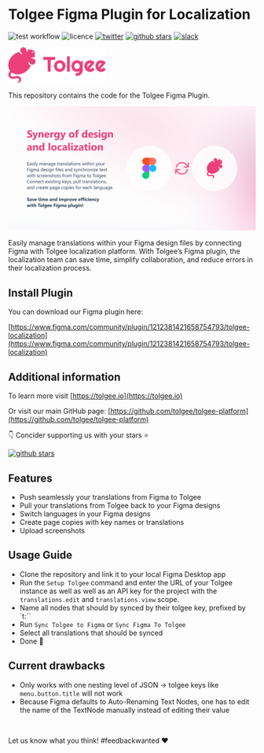 # Tolgee Figma Plugin for Localization

![test workflow](https://github.com/tolgee/figma-plugin/actions/workflows/test.yml/badge.svg)
![licence](https://img.shields.io/github/license/tolgee/figma-plugin)
[![twitter](https://img.shields.io/twitter/follow/Tolgee_i18n?style=social)](https://twitter.com/Tolgee_i18n)
[![github stars](https://img.shields.io/github/stars/tolgee/figma-plugin?style=social)](https://github.com/tolgee/figma-plugin)
[![slack](https://img.shields.io/badge/slack-Tolgee%20community-blue)](https://tolg.ee/slack)

[<img src="https://raw.githubusercontent.com/tolgee/documentation/main/tolgee_logo_text.svg" alt="Tolgee" width="200" />](https://tolgee.io)


This repository contains the code for the Tolgee Figma Plugin.

![Screenshot Tolgee Figma Plugin](images/figma-plugin-banner.png)

Easily manage translations within your Figma design files by connecting Figma with Tolgee localization platform. With Tolgee’s Figma plugin, the localization team can save time, simplify collaboration, and reduce errors in their localization process.

## Install Plugin

You can download our Figma plugin here: 

[https://www.figma.com/community/plugin/1212381421658754793/tolgee-localization](https://www.figma.com/community/plugin/1212381421658754793/tolgee-localization)


## Additional information

To learn more visit [https://tolgee.io](https://tolgee.io)

Or visit our main GitHub page: [https://github.com/tolgee/tolgee-platform](https://github.com/tolgee/tolgee-platform)

👇 Concider supporting us with your stars ⭐️

[![github stars](https://img.shields.io/github/stars/tolgee/figma-plugin?style=social)](https://github.com/tolgee/figma-plugin) 

## Features

- Push seamlessly your translations from Figma to Tolgee
- Pull your translations from Tolgee back to your Figma designs
- Switch languages in your Figma designs
- Create page copies with key names or translations
- Upload screenshots

## Usage Guide

- Clone the repository and link it to your local Figma Desktop app
- Run the `Setup Tolgee` command and enter the URL of your Tolgee instance as well as well as an API key for the project with the `translations.edit` and `translations.view` scope.
- Name all nodes that should by synced by their tolgee key, prefixed by `t:``
- Run `Sync Tolgee to Figma` or `Sync Figma To Tolgee`
- Select all translations that should be synced
- Done 🙌

## Current drawbacks

- Only works with one nesting level of JSON -> tolgee keys like `menu.button.title` will not work
- Because Figma defaults to Auto-Renaming Text Nodes, one has to edit the name of the TextNode manually instead of editing their value

<br>

Let us know what you think! #feedbackwanted ❤️
